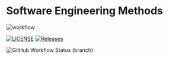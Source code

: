 # Software Engineering Methods

![workflow](https://github.com/moosey2003/sem/actions/workflows/main.yml/badge.svg)

[![LICENSE](https://img.shields.io/github/license/moosey2003/sem.svg?style=flat-square)](https://github.com/moosey2003/sem/blob/master/LICENSE)
[![Releases](https://img.shields.io/github/release/moosey2003/sem/all.svg?style=flat-square)](https://github.com/moosey2003/sem/releases)

![GitHub Workflow Status (branch)](https://img.shields.io/github/actions/workflow/status/moosey2003/sem/main.yml?branch=master&style=flat-square)
